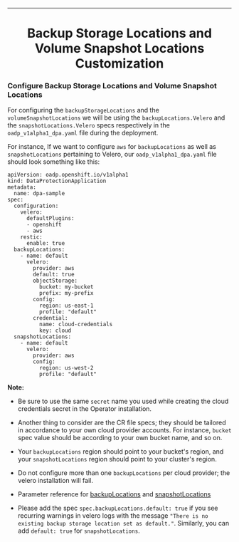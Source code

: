 <hr style="height:1px;border:none;color:#333;">
<h1 align="center">Backup Storage Locations and Volume Snapshot Locations Customization</h1>

### Configure Backup Storage Locations and Volume Snapshot Locations


For configuring the `backupStorageLocations` and the `volumeSnapshotLocations` 
we will be using the `backupLocations.Velero` and the `snapshotLocations.Velero` 
specs respectively in the `oadp_v1alpha1_dpa.yaml` file during the deployment. 

For instance, If we want to configure `aws` for `backupLocations` as 
well as `snapshotLocations` pertaining to Velero, our 
`oadp_v1alpha1_dpa.yaml` file should look something like this:

```
apiVersion: oadp.openshift.io/v1alpha1
kind: DataProtectionApplication
metadata:
  name: dpa-sample
spec:
  configuration:
    velero:
      defaultPlugins:
      - openshift
      - aws
    restic:
      enable: true
  backupLocations:
    - name: default
      velero:
        provider: aws
        default: true
        objectStorage:
          bucket: my-bucket
          prefix: my-prefix
        config:
          region: us-east-1
          profile: "default"
        credential:
          name: cloud-credentials
          key: cloud
  snapshotLocations:
    - name: default
      velero:
        provider: aws
        config:
          region: us-west-2
          profile: "default"

```

<b>Note:</b> 

- Be sure to use the same `secret` name you used while creating the cloud 
credentials secret in the Operator installation.

- Another thing to consider are the CR file specs; they should be tailored in 
accordance to your own cloud provider accounts. 
For instance, `bucket` spec value should be according to your own bucket name, and so on.

- Your `backupLocations` region should point to your bucket's region, and your 
`snapshotLocations` region should point to your cluster's region.

- Do not configure more than one `backupLocations` per cloud provider; 
the velero installation will fail.

- Parameter reference for [backupLocations](https://velero.io/docs/main/api-types/backupstoragelocation/) 
and [snapshotLocations](https://velero.io/docs/main/api-types/volumesnapshotlocation/)

- Please add the spec `spec.backupLocations.default: true` if you see recurring
warnings in velero logs with the message `"There is no existing backup storage location set as default."`. 
Similarly, you can add `default: true` for `snapshotLocations`.